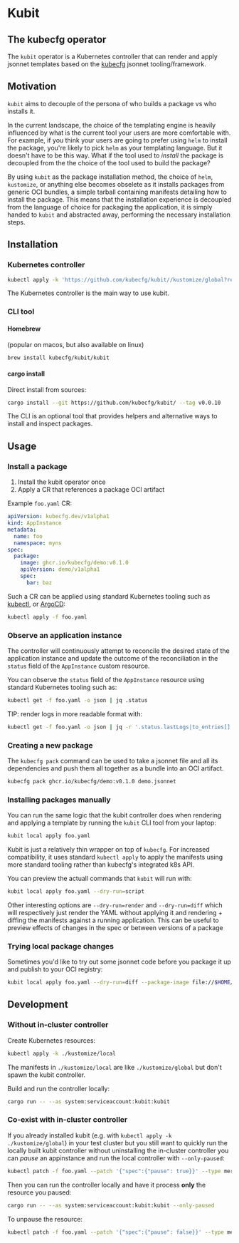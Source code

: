 # Kubit

## The kubecfg operator

The `kubit` operator is a Kubernetes controller that can render and apply jsonnet templates based on the [kubecfg](https://github.com/kubecfg/kubecfg) jsonnet tooling/framework.

## Motivation

`kubit` aims to decouple of the persona of who builds a package vs who installs it.

In the current landscape, the choice of the templating engine is heavily influenced by what is the current tool your users are more comfortable with.
For example, if you think your users are going to prefer using `helm` to install the package, you're likely to pick `helm` as your templating language.
But it doesn't have to be this way. What if the tool used to _install_ the package is decoupled from the the choice of the tool used to build the package?

By using `kubit` as the package installation method, the choice of `helm`, `kustomize`, or anything else becomes obselete as it installs packages from generic OCI bundles, a simple tarball containing manifests detailing how to install the package.
This means that the installation experience is decoupled from the language of choice for packaging the application, it is simply handed to `kubit` and abstracted away, performing the necessary installation steps.

## Installation

### Kubernetes controller

```bash
kubectl apply -k 'https://github.com/kubecfg/kubit//kustomize/global?ref=v0.0.10'
```

The Kubernetes controller is the main way to use kubit.

### CLI tool

#### Homebrew

(popular on macos, but also available on linux)

```bash
brew install kubecfg/kubit/kubit
```

#### cargo install

Direct install from sources:

```bash
cargo install --git https://github.com/kubecfg/kubit/ --tag v0.0.10
```

The CLI is an optional tool that provides helpers and alternative ways to install and inspect packages.

## Usage

### Install a package

1. Install the kubit operator once
2. Apply a CR that references a package OCI artifact

Example `foo.yaml` CR:

```yaml
apiVersion: kubecfg.dev/v1alpha1
kind: AppInstance
metadata:
  name: foo
  namespace: myns
spec:
  package:
    image: ghcr.io/kubecfg/demo:v0.1.0
    apiVersion: demo/v1alpha1
    spec:
      bar: baz
```

Such a CR can be applied using standard Kubernetes tooling such as [kubectl](https://kubernetes.io/docs/tasks/tools/#kubectl),
or [ArgoCD](https://argoproj.github.io/cd/):

```bash
kubectl apply -f foo.yaml
```

### Observe an application instance

The controller will continuously attempt to reconcile the desired state of the application instance
and update the outcome of the reconciliation in the `status` field of the `AppInstance` custom resource.

You can observe the `status` field of the `AppInstance` resource using standard Kubernetes tooling such as:

```bash
kubectl get -f foo.yaml -o json | jq .status
```

TIP: render logs in more readable format with:

```bash
kubectl get -f foo.yaml -o json | jq -r '.status.lastLogs|to_entries[] | "\(.key): \(.value)"'
```

### Creating a new package

The `kubecfg pack` command can be used to take a jsonnet file and all its dependencies and push them
all together as a bundle into an OCI artifact.

```bash
kubecfg pack ghcr.io/kubecfg/demo:v0.1.0 demo.jsonnet
```

### Installing packages manually

You can run the same logic that the kubit controller does when rendering and applying a template by running
the `kubit` CLI tool from your laptop:

```bash
kubit local apply foo.yaml
```

Kubit is just a relatively thin wrapper on top of `kubecfg`.
For increased compatibility, it uses standard `kubectl apply` to apply the manifests using more standard
tooling rather than kubecfg's integrated k8s API.

You can preview the actuall commands that `kubit` will run with:

```bash
kubit local apply foo.yaml --dry-run=script
```

Other interesting options are `--dry-run=render` and `--dry-run=diff` which will respectively just render the YAML without applying it
and rendering + diffing the manifests against a running application. This can be useful to preview effects of changes in the spec or
between versions of a package

### Trying local package changes

Sometimes you'd like to try out some jsonnet code before you package it up and publish to your OCI registry:

```bash
kubit local apply foo.yaml --dry-run=diff --package-image file://$HOME/my-project/my-main.jsonnet
```

## Development

### Without in-cluster controller

Create Kubernetes resources:

```bash
kubectl apply -k ./kustomize/local
```

The manifests in `./kustomize/local` are like `./kustomize/global` but don't spawn the kubit controller.

Build and run the controller locally:

```bash
cargo run -- --as system:serviceaccount:kubit:kubit
```

### Co-exist with in-cluster controller

If you already installed kubit (e.g. with `kubectl apply -k ./kustomize/global`) in your test cluster but you still want to quickly run the locally built kubit controller without uninstalling the in-cluster controller you can _pause_ an appinstance and run the local controller with `--only-paused`:

```bash
kubectl patch -f foo.yaml --patch '{"spec":{"pause": true}}' --type merge
```

Then you can run the controller locally and have it process **only** the resource you paused:

```bash
cargo run -- --as system:serviceaccount:kubit:kubit --only-paused
```

To unpause the resource:

```bash
kubectl patch -f foo.yaml --patch '{"spec":{"pause": false}}' --type merge
```
